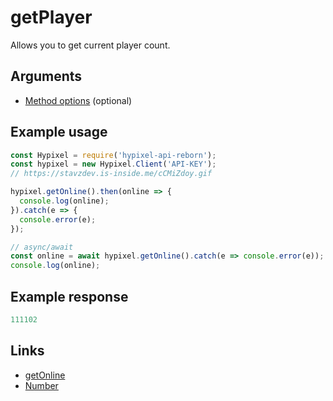 # getPlayer
Allows you to get current player count.
## Arguments
- [Method options](https://hypixel.stavzdev.xyz/#/docs/main/master/typedef/MethodOptions) (optional)

## Example usage
```js
const Hypixel = require('hypixel-api-reborn');
const hypixel = new Hypixel.Client('API-KEY');
// https://stavzdev.is-inside.me/cCMiZdoy.gif

hypixel.getOnline().then(online => {
  console.log(online);
}).catch(e => {
  console.error(e);
});

// async/await
const online = await hypixel.getOnline().catch(e => console.error(e));
console.log(online);
```
## Example response
```js
111102
```
## Links
- [getOnline](https://hypixel.stavzdev.xyz/#/docs/main/master/class/Client?scrollTo=getOnline)
- [Number](https://developer.mozilla.org/en-US/docs/Web/JavaScript/Reference/Global_Objects/Number)